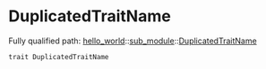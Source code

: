 # DuplicatedTraitName

Fully qualified path: [hello_world](./hello_world.md)::[sub_module](./hello_world-sub_module.md)::[DuplicatedTraitName](./hello_world-sub_module-DuplicatedTraitName.md)

<pre><code class="language-rust">trait DuplicatedTraitName</code></pre>

